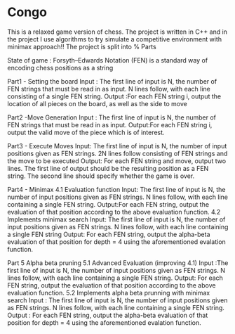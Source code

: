 # Congo
This is a relaxed game version of chess. The project is written in C++ and in the project I use algorithms to try simulate a competitive environment with minimax approach!!
The project is split into % Parts

State of game : Forsyth–Edwards Notation (FEN) is a standard way of encoding chess positions as a string

Part1 - Setting the board
Input : The first line of input is N, the number of FEN strings that must be read in as input. N lines
follow, with each line consisting of a single FEN string.
Output :For each FEN string i, output the location of all pieces on the board, as well as the side to move

Part2 -Move Generation
Input : The first line of input is N, the number of FEN strings that must be read in as input.
Output:For each FEN string i, output the valid move of the piece which is of interest.

Part3 - Execute Moves
Input: The first line of input is N, the number of input positions given as FEN strings. 2N lines follow
consisting of FEN strings and the move to be executed
Output: For each FEN string and move, output two lines. The first line of output should be the resulting
position as a FEN string. The second line should specify whether the game is over.

Part4 - Minimax
4.1 Evaluation function
Input: The first line of input is N, the number of input positions given as FEN strings. N lines follow,
with each line containing a single FEN string.
Output:For each FEN string, output the evaluation of that position according to the above evaluation
function.
4.2 Implements minimax search
Input: The first line of input is N, the number of input positions given as FEN strings. N lines follow,
with each line containing a single FEN string
Output: For each FEN string, output the alpha-beta evaluation of that position for depth = 4 using the
aforementioned evalation function.

Part 5 Alpha beta pruning
5.1 Advanced Evaluation (improving 4.1)
Input :The first line of input is N, the number of input positions given as FEN strings. N lines follow,
with each line containing a single FEN string.
Output: For each FEN string, output the evaluation of that position according to the above evaluation
function.
5.2 Implements alpha beta prunning with minimax search
Input : The first line of input is N, the number of input positions given as FEN strings. N lines follow,
with each line containing a single FEN string.
Output : For each FEN string, output the alpha-beta evaluation of that position for depth = 4 using the
aforementioned evalation function.

